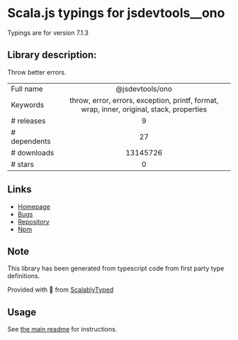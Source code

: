 
# Scala.js typings for jsdevtools__ono

Typings are for version 7.1.3

## Library description:
Throw better errors.

|                    |                 |
| ------------------ | :-------------: |
| Full name          | @jsdevtools/ono |
| Keywords           | throw, error, errors, exception, printf, format, wrap, inner, original, stack, properties |
| # releases         | 9 |
| # dependents       | 27 |
| # downloads        | 13145726 |
| # stars            | 0 |

## Links
- [Homepage](https://jstools.dev/ono)
- [Bugs](https://github.com/JS-DevTools/ono/issues)
- [Repository](https://github.com/JS-DevTools/ono)
- [Npm](https://www.npmjs.com/package/%40jsdevtools%2Fono)
    


## Note
This library has been generated from typescript code from first party type definitions.

Provided with :purple_heart: from [ScalablyTyped](https://github.com/oyvindberg/ScalablyTyped)

## Usage
See [the main readme](../../readme.md) for instructions.


